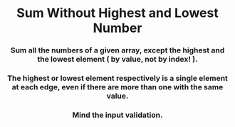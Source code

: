 <div align = "center">

# Sum Without Highest and Lowest Number

</div>

<div align = "center">

<h3>Sum all the numbers of a given array, except the highest and the lowest element ( by value, not by index! ).</h3>

<h3>The highest or lowest element respectively is a single element at each edge, even if there are more than one with the same value.</h3>

<h3>Mind the input validation.</h3>

</div>
